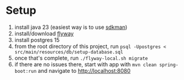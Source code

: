 # Setup

1. install java 23 (easiest way is to use [sdkman](https://sdkman.io/))
2. install/download [flyway](https://www.red-gate.com/products/flyway/community/)
3. install postgres 15
4. from the root directory of this project, run `psql -Upostgres < src/main/resources/db/setup-database.sql`
5. once that's complete, run `./flyway-local.sh migrate`
6. if there are no issues there, start with app with `mvn clean spring-boot:run` and navigate to [http://localhost:8080](http://localhost:8080/)